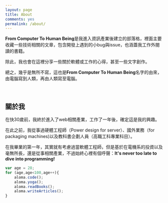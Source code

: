 ```yaml
---
layout: page
title: About
comments: yes
permalink: /about/
---
```


**From Computer To Human Being**是我進入資訊產業後建立的部落格，裡面主要收藏一些技術相關的文章，包含開發上遇到的小bug與issue，也涵蓋我工作外閱讀的書籍。

除此，我也會在這裡分享一些關於軟體或工作的心得，甚至一些文字創作。

總之，幾乎是無所不寫，這也是**From Computer To Human Being**名字的由來，由電腦寫到人類，再由人類寫至電腦。  
<br/>
<br/>
## 關於我

在快30歲前，我終於進入了web相關產業，工作了一年後，確定這是我的興趣。

在此之前，我從事過硬體工程師（Power design for server）、國外業務（for packaging machines)以及教科書企劃人員（高職工科專業科目）。

在我畢業的第一年，其實就有考慮過當軟體工程師，但是基於在電機系的投資以及毫無所長，還是從事相關產業，不過始終心裡有個呼聲：**It's never too late to dive into programming!**

```javascript
var age = 28;
for (age,age<100,age++){
	aloma.code();
	aloma.yoga();
	aloma.readBooks();
	aloma.writeArticles();
}
```
